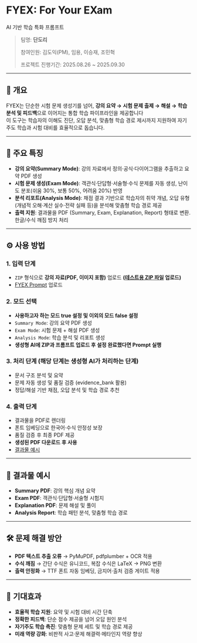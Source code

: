 # FYEX: For Your EXam  
AI 기반 학습 특화 프롬프트
> 팀명: **단도리**
>
> 참여인원: 김도익(PM), 임용, 이승재, 조민혁
>
> 프로젝트 진행기간: 2025.08.26 ~ 2025.09.30 
---

## 📌 개요
FYEX는 단순한 시험 문제 생성기를 넘어, **강의 요약 → 시험 문제 출제 → 해설 → 학습 분석 및 피드백**으로 이어지는 통합 학습 파이프라인을 제공합니다  
이 도구는 학습자의 이해도 진단, 오답 분석, 맞춤형 학습 경로 제시까지 지원하여 자기주도 학습과 시험 대비를 효율적으로 돕습니다.

---

## 🚀 주요 특징
- **강의 요약(Summary Mode)**: 강의 자료에서 정의·공식·다이어그램을 추출하고 요약 PDF 생성  
- **시험 문제 생성(Exam Mode)**: 객관식·단답형·서술형·수식 문제를 자동 생성, 난이도 분포(쉬움 30%, 보통 50%, 어려움 20%) 반영  
- **분석 리포트(Analysis Mode)**: 채점 결과 기반으로 학습자의 취약 개념, 오답 유형(개념적 오해·계산 실수·전략 실패 등)을 분석해 맞춤형 학습 경로 제공  
- **출력 지원**: 결과물을 PDF (Summary, Exam, Explanation, Report) 형태로 변환. 한글/수식 깨짐 방지 처리  

---

## ⚙️ 사용 방법

### 1. 입력 단계
- `ZIP` 형식으로 **강의 자료(PDF, 이미지 포함)** 업로드 **([테스트용 ZIP 파일](https://github.com/Mindol7/FYEX-For-Your-EXam/tree/main/test_file) 업로드)**  
- [FYEX Prompt](https://github.com/Mindol7/FYEX-For-Your-EXam/blob/main/FYEX%20prompt.txt) 업로드

### 2. 모드 선택
- **사용하고자 하는 모드 true 설정 및 이외의 모드 false 설정**  
- `Summary Mode`: 강의 요약 PDF 생성  
- `Exam Mode`: 시험 문제 + 해설 PDF 생성  
- `Analysis Mode`: 학습 분석 및 리포트 생성
- **생성형 AI에 ZIP과 프롬프트 업로드 후 설정 완료했다면 Prompt 실행**

### 3. 처리 단계 (해당 단계는 생성형 AI가 처리하는 단계)
- 문서 구조 분석 및 요약  
- 문제 자동 생성 및 품질 검증 (evidence_bank 활용)  
- 정답/해설 기반 채점, 오답 분석 및 학습 경로 추천  

### 4. 출력 단계
- 결과물을 PDF로 렌더링  
- 폰트 임베딩으로 한국어·수식 안정성 보장  
- 품질 검증 후 최종 PDF 제공  
- **생성된 PDF 다운로드 후 사용**
- [결과물 예시](TBD)

---

## 📂 결과물 예시
- **Summary PDF**: 강의 핵심 개념 요약  
- **Exam PDF**: 객관식·단답형·서술형 시험지  
- **Explanation PDF**: 문제 해설 및 풀이  
- **Analysis Report**: 학습 패턴 분석, 맞춤형 학습 경로  

---

## 🛠️ 문제 해결 방안
- **PDF 텍스트 추출 오류** → PyMuPDF, pdfplumber + OCR 적용  
- **수식 깨짐** → 간단 수식은 유니코드, 복잡 수식은 LaTeX → PNG 변환  
- **출력 안정화** → TTF 폰트 자동 임베딩, 금지어·출처 검증 게이트 적용  

---

## 🎯 기대효과
- **효율적 학습 지원**: 요약 및 시험 대비 시간 단축  
- **정확한 피드백**: 단순 점수 제공을 넘어 오답 원인 분석  
- **자기주도 학습 촉진**: 맞춤형 문제 세트 및 학습 경로 제공  
- **미래 역량 강화**: 비판적 사고·문제 해결력·메타인지 역량 향상  
